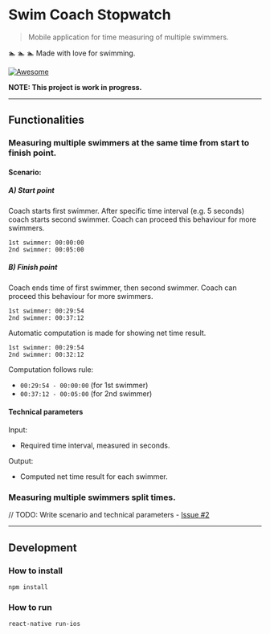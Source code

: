 # Swim Coach Stopwatch

> Mobile application for time measuring of multiple swimmers.

:swimmer: :swimmer: :swimmer: Made with love for swimming.

[![Awesome]()](https://github.com/sindresorhus/awesome)

**NOTE: This project is work in progress.**

---

## Functionalities

### Measuring multiple swimmers at the same time from start to finish point.

#### Scenario:

##### A) Start point

Coach starts first swimmer. After specific time interval (e.g. 5 seconds) coach starts second swimmer. Coach can proceed this behaviour for more swimmers.

```
1st swimmer: 00:00:00
2nd swimmer: 00:05:00
```

##### B) Finish point

Coach ends time of first swimmer, then second swimmer. Coach can proceed this behaviour for more swimmers.

```
1st swimmer: 00:29:54
2nd swimmer: 00:37:12
```

Automatic computation is made for showing net time result.

```
1st swimmer: 00:29:54
2nd swimmer: 00:32:12
```

Computation follows rule:

- `00:29:54 - 00:00:00` (for 1st swimmer)
- `00:37:12 - 00:05:00` (for 2nd swimmer)

#### Technical parameters

Input:
- Required time interval, measured in seconds.

Output:
- Computed net time result for each swimmer.

### Measuring multiple swimmers split times.

// TODO: Write scenario and technical parameters - [Issue #2](https://github.com/be-codified/swimCoachStopwatch/issues/2)

---

## Development

### How to install

```
npm install
```

### How to run

```
react-native run-ios
```

